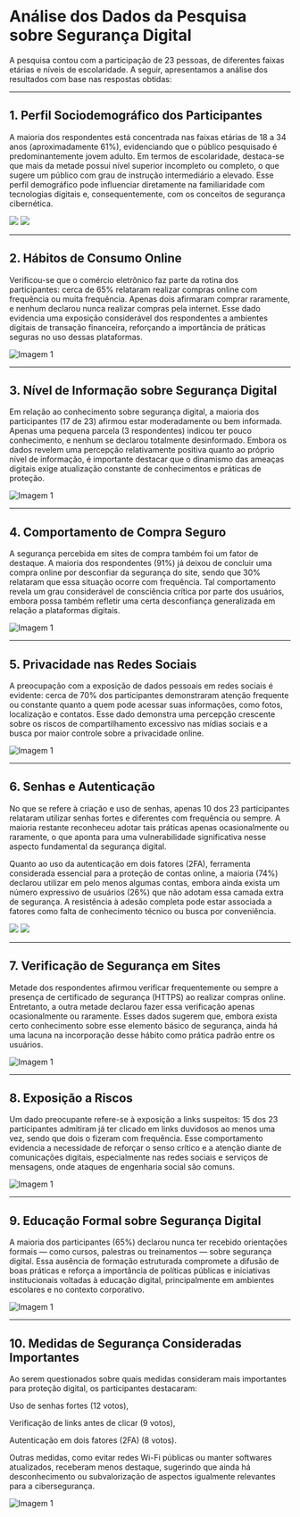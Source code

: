 # Análise dos Dados da Pesquisa sobre Segurança Digital

A pesquisa contou com a participação de 23 pessoas, de diferentes faixas etárias e níveis de escolaridade. A seguir, apresentamos a análise dos resultados com base nas respostas obtidas:

---

## 1. Perfil Sociodemográfico dos Participantes

A maioria dos respondentes está concentrada nas faixas etárias de 18 a 34 anos (aproximadamente 61%), evidenciando que o público pesquisado é predominantemente jovem adulto. Em termos de escolaridade, destaca-se que mais da metade possui nível superior incompleto ou completo, o que sugere um público com grau de instrução intermediário a elevado. Esse perfil demográfico pode influenciar diretamente na familiaridade com tecnologias digitais e, consequentemente, com os conceitos de segurança cibernética.

<div style="display: inline-block;">
  <img src="gráficos/distribuicao_etaria.jpg">
</div>
<div style="display: inline-block;">
  <img src="gráficos/grau_escolaridade.jpeg">
</div>

---

## 2. Hábitos de Consumo Online

Verificou-se que o comércio eletrônico faz parte da rotina dos participantes: cerca de 65% relataram realizar compras online com frequência ou muita frequência. Apenas dois afirmaram comprar raramente, e nenhum declarou nunca realizar compras pela internet. Esse dado evidencia uma exposição considerável dos respondentes a ambientes digitais de transação financeira, reforçando a importância de práticas seguras no uso dessas plataformas.

![Imagem 1](gráficos/frequencia_compras.jpeg)

---

## 3. Nível de Informação sobre Segurança Digital

Em relação ao conhecimento sobre segurança digital, a maioria dos participantes (17 de 23) afirmou estar moderadamente ou bem informada. Apenas uma pequena parcela (3 respondentes) indicou ter pouco conhecimento, e nenhum se declarou totalmente desinformado. Embora os dados revelem uma percepção relativamente positiva quanto ao próprio nível de informação, é importante destacar que o dinamismo das ameaças digitais exige atualização constante de conhecimentos e práticas de proteção.

![Imagem 1](gráficos/nivel_informacao.jpg)

---

## 4. Comportamento de Compra Seguro

A segurança percebida em sites de compra também foi um fator de destaque. A maioria dos respondentes (91%) já deixou de concluir uma compra online por desconfiar da segurança do site, sendo que 30% relataram que essa situação ocorre com frequência. Tal comportamento revela um grau considerável de consciência crítica por parte dos usuários, embora possa também refletir uma certa desconfiança generalizada em relação a plataformas digitais.

![Imagem 1](gráficos/preocupacao_seguranca.jpeg)

---

## 5. Privacidade nas Redes Sociais

A preocupação com a exposição de dados pessoais em redes sociais é evidente: cerca de 70% dos participantes demonstraram atenção frequente ou constante quanto a quem pode acessar suas informações, como fotos, localização e contatos. Esse dado demonstra uma percepção crescente sobre os riscos de compartilhamento excessivo nas mídias sociais e a busca por maior controle sobre a privacidade online.

![Imagem 1](gráficos/preocupacao_privacidade.jpeg)

---

## 6. Senhas e Autenticação

No que se refere à criação e uso de senhas, apenas 10 dos 23 participantes relataram utilizar senhas fortes e diferentes com frequência ou sempre. A maioria restante reconheceu adotar tais práticas apenas ocasionalmente ou raramente, o que aponta para uma vulnerabilidade significativa nesse aspecto fundamental da segurança digital.

Quanto ao uso da autenticação em dois fatores (2FA), ferramenta considerada essencial para a proteção de contas online, a maioria (74%) declarou utilizar em pelo menos algumas contas, embora ainda exista um número expressivo de usuários (26%) que não adotam essa camada extra de segurança. A resistência à adesão completa pode estar associada a fatores como falta de conhecimento técnico ou busca por conveniência.

<div style="display: inline-block;">
  <img src="gráficos/uso_de_senhas.jpg">
</div>
<div style="display: inline-block;">
  <img src="gráficos/uso_de_2fa.jpg">
</div>

---

## 7. Verificação de Segurança em Sites

Metade dos respondentes afirmou verificar frequentemente ou sempre a presença de certificado de segurança (HTTPS) ao realizar compras online. Entretanto, a outra metade declarou fazer essa verificação apenas ocasionalmente ou raramente. Esses dados sugerem que, embora exista certo conhecimento sobre esse elemento básico de segurança, ainda há uma lacuna na incorporação desse hábito como prática padrão entre os usuários.

![Imagem 1](gráficos/verificacao_seguranca.jpg)

---

## 8. Exposição a Riscos

Um dado preocupante refere-se à exposição a links suspeitos: 15 dos 23 participantes admitiram já ter clicado em links duvidosos ao menos uma vez, sendo que dois o fizeram com frequência. Esse comportamento evidencia a necessidade de reforçar o senso crítico e a atenção diante de comunicações digitais, especialmente nas redes sociais e serviços de mensagens, onde ataques de engenharia social são comuns.

![Imagem 1](gráficos/frequencia_links_suspeitos.jpg)

---

## 9. Educação Formal sobre Segurança Digital

A maioria dos participantes (65%) declarou nunca ter recebido orientações formais — como cursos, palestras ou treinamentos — sobre segurança digital. Essa ausência de formação estruturada compromete a difusão de boas práticas e reforça a importância de políticas públicas e iniciativas institucionais voltadas à educação digital, principalmente em ambientes escolares e no contexto corporativo.

![Imagem 1](gráficos/orientacoes_formais.jpg)

---

## 10. Medidas de Segurança Consideradas Importantes

Ao serem questionados sobre quais medidas consideram mais importantes para proteção digital, os participantes destacaram:

Uso de senhas fortes (12 votos),

Verificação de links antes de clicar (9 votos),

Autenticação em dois fatores (2FA) (8 votos).

Outras medidas, como evitar redes Wi-Fi públicas ou manter softwares atualizados, receberam menos destaque, sugerindo que ainda há desconhecimento ou subvalorização de aspectos igualmente relevantes para a cibersegurança.

![Imagem 1](gráficos/medidas_consideradas_importantes.jpg)